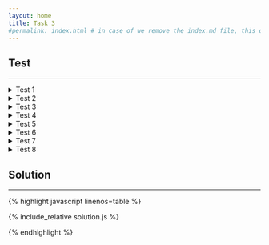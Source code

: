 ```yaml
---
layout: home
title: Task 3
#permalink: index.html # in case of we remove the index.md file, this doc will be the index page
---
```


<div class="row">
<div class="columnStmt" markdown="1">

## Test
------

<details>
  <summary> Test 1 </summary>
Input:

    arr =
    ["Daisy", 
    "Rose", 
    "Hyacinth", 
    "Poppy"]
Expected Output:

    "DRHPaoyoisapsecpyiynth"
</details>

<details>
  <summary> Test 2 </summary>
Input:

    arr =
    ["E", 
    "M", 
    "I", 
    "L", 
    "Y"]
Expected Output:

    "EMILY"
</details>

<details>
  <summary> Test 3 </summary>
Input:

    arr = ["clever"]
Expected Output:

    "clever"
</details>

<details>
  <summary> Test 4 </summary>
Input:

    arr =
    ["Weather", 
    "can", 
    "be", 
    "stormy", 
    "or", 
    "rainy", 
    "or", 
    "sunny"]
Expected Output:

    "Wcbsoroseaetraruanointrnnhmyyeyr"
</details>

<details>
  <summary> Test 5 </summary>
Input:

    arr =
    ["70", 
    "million", 
    "years"]
Expected Output:

    "7my0ielalrison"
</details>

<details>
  <summary> Test 6 </summary>
Input:

    arr =
    ["panda", 
    "mouse", 
    "bear", 
    "snake", 
    "pig", 
    "cow", 
    "duck", 
    "wombat"]
Expected Output:

    "pmbspcdwaoeniouonuaagwcmdsrkkbaeeat"
</details>

<details>
  <summary> Test 7 </summary>
Input:

    arr =
    ["my", 
    "mother", 
    "cooks", 
    "soup", 
    "for", 
    "dinner"]
Expected Output:

    "mmcsfdyooooitournhkpneserr"
</details>

<details>
  <summary> Test 8 </summary>
Input:

    arr =
    ["Claire", 
    "learned", 
    "that", 
    "the", 
    "Statue", 
    "of", 
    "Liberty", 
    "was", 
    "not", 
    "always", 
    "the", 
    "color", 
    "that", 
    "it", 
    "is", 
    "now"]
Expected Output:

    "ClttSoLwnatctiinlehhtfiaolhohtsoaaaeabstwelawirtteaotrnuryreeetsdy"
</details>

</div>
<div class="columnSol" markdown="1">

## Solution
------

{% highlight javascript linenos=table %}

{% include_relative solution.js %}

{% endhighlight %}

</div>
</div>
